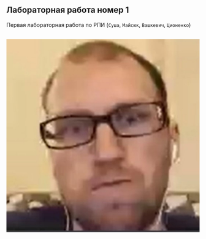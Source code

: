 ## Лабораторная работа номер 1

Первая лабораторная работа по РПИ 
(```Суша```, ```Майсюк```, ```Вашкевич```, ```Ционенко```)
##
![Test Image 1](123.jpg)